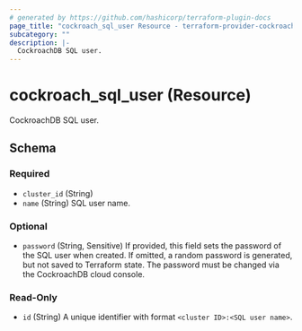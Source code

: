 ```yaml
---
# generated by https://github.com/hashicorp/terraform-plugin-docs
page_title: "cockroach_sql_user Resource - terraform-provider-cockroach"
subcategory: ""
description: |-
  CockroachDB SQL user.
---
```


# cockroach_sql_user (Resource)

CockroachDB SQL user.



<!-- schema generated by tfplugindocs -->
## Schema

### Required

- `cluster_id` (String)
- `name` (String) SQL user name.

### Optional

- `password` (String, Sensitive) If provided, this field sets the password of the SQL user when created. If omitted, a random password is generated, but not saved to Terraform state. The password must be changed via the CockroachDB cloud console.

### Read-Only

- `id` (String) A unique identifier with format `<cluster ID>:<SQL user name>`.


